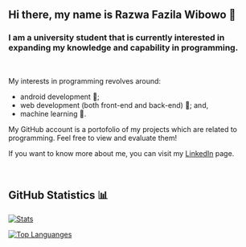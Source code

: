 ## Hi there, my name is Razwa Fazila Wibowo 👋

### I am a university student that is currently interested in expanding my knowledge and capability in programming.

<br>

My interests in programming revolves around:
 - android development 📱;
 - web development (both front-end and back-end) 📡; and,
 - machine learning 🤖.

My GitHub account is a portofolio of my projects which are related to programming. Feel free to view and evaluate them!

If you want to know more about me, you can visit my [LinkedIn](https://www.linkedin.com/in/razwa-fazila-wibowo-2959151b6/) page.

<br>

## GitHub Statistics 📊
[![Stats](https://github-readme-stats.vercel.app/api?username=razwafw&theme=dracula&show_icons=true&include_all_commits=true&count_private=true)](https://github.com/razwafw)

[![Top Languanges](https://github-readme-stats.vercel.app/api/top-langs/?username=razwafw&theme=dracula&layout=compact&langs_count=11)](https://github.com/razwafw)
